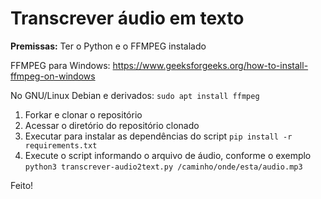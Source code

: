 
# Transcrever áudio em texto

**Premissas:** 
Ter o Python e o FFMPEG instalado

FFMPEG para Windows: <https://www.geeksforgeeks.org/how-to-install-ffmpeg-on-windows>

No GNU/Linux Debian e derivados: `sudo apt install ffmpeg`

1. Forkar e clonar o repositório
2. Acessar o diretório do repositório clonado
3. Executar para instalar as dependências do script
    `pip install -r requirements.txt`
4. Execute o script informando o arquivo de áudio, conforme o exemplo
   `python3 transcrever-audio2text.py /caminho/onde/esta/audio.mp3`

Feito!
